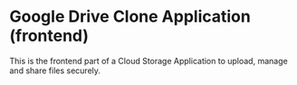 
# Google Drive Clone Application (frontend)

This is the frontend part of a Cloud Storage Application to upload, manage and share files securely.

